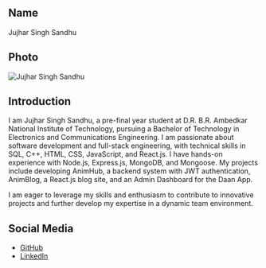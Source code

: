 ## Name
Jujhar Singh Sandhu

## Photo
![Jujhar Singh Sandhu](https://postimg.cc/tnNWHfr2)

## Introduction
I am Jujhar Singh Sandhu, a pre-final year student at D.R. B.R. Ambedkar National Institute of Technology, pursuing a Bachelor of Technology in Electronics and Communications Engineering. I am passionate about software development and full-stack engineering, with technical skills in SQL, C++, HTML, CSS, JavaScript, and React.js. I have hands-on experience with Node.js, Express.js, MongoDB, and Mongoose. My projects include developing AnimHub, a backend system with JWT authentication, AnimBlog, a React.js blog site, and an Admin Dashboard for the Daan App.

I am eager to leverage my skills and enthusiasm to contribute to innovative projects and further develop my expertise in a dynamic team environment.


## Social Media
- [GitHub](https://github.com/jujharsingh2802)
- [LinkedIn](https://www.linkedin.com/in/jujhar-singh-sandhu-9a0916283/)